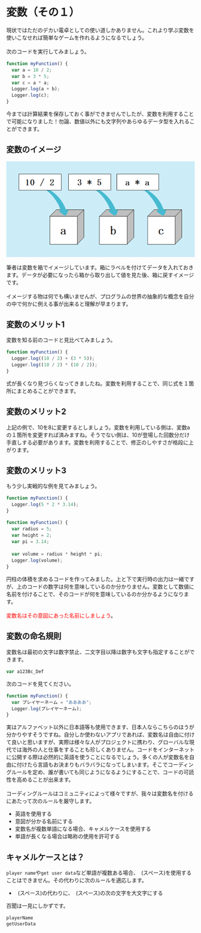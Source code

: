 # 変数（その１）
現状ではただのデカい電卓としての使い道しかありません。これより学ぶ変数を使いこなせれば簡単なゲームを作れるようになるでしょう。
<br>
<br>
次のコードを実行してみましょう。

```Javascript
function myFunction() {
  var a = 10 / 2;
  var b = 3 * 5;
  var c = a * a;
  Logger.log(a + b);
  Logger.log(c);
}
```

今までは計算結果を保存しておく事ができませんでしたが、変数を利用することで可能になりました！勿論、数値以外にも文字列やあらゆるデータ型を入れることができます。

## 変数のイメージ
![variable](images/variable.png)

筆者は変数を箱でイメージしています。箱にラベルを付けてデータを入れておきます。データが必要になったら箱から取り出して値を見た後、箱に戻すイメージです。
<br><br>
イメージする物は何でも構いませんが、プログラムの世界の抽象的な概念を自分の中で何かに例える事が出来ると理解が早まります。

## 変数のメリット1
変数を知る前のコードと見比べてみましょう。

```Javascript
function myFunction() {
  Logger.log((10 / 2) + (3 * 5));
  Logger.log((10 / 2) * (10 / 2));
}
```
式が長くなり見づらくなってきましたね。変数を利用することで、同じ式を１箇所にまとめることができます。

## 変数のメリット2
上記の例で、10を8に変更するとしましょう。変数を利用している側は、変数aの１箇所を変更すれば済みますね。そうでない側は、10が登場した回数分だけ手直しする必要があります。変数を利用することで、修正のしやすさが格段に上がります。

## 変数のメリット3
もう少し実戦的な例を見てみましょう。

```Javascript
function myFunction() {
  Logger.log(5 * 2 * 3.14);
}
```

```Javascript
function myFunction() {
  var radius = 5;
  var height = 2;
  var pi = 3.14;

  var volume = radius * height * pi;
  Logger.log(volume);
}
```

円柱の体積を求めるコードを作ってみました。上と下で実行時の出力は一緒ですが、上のコードの数字は何を意味しているのか分かりません。変数として数値に名前を付けることで、そのコードが何を意味しているのか分かるようになります。
<br><br>
<span style="color: red;">変数名はその意図にあった名前にしましょう</span>。

## 変数の命名規則
変数名は最初の文字は数字禁止、二文字目以降は数字も文字も指定することができます。
```Javascript
var a123Bc_Def
```
次のコードを見てください。
```Javascript
function myFunction() {
  var プレイヤーネーム = "ああああ";
  Logger.log(プレイヤーネーム);
}
```
実はアルファベット以外に日本語等も使用できます、日本人ならこちらのほうが分かりやすそうですね。自分しか使わないアプリであれば、変数名は自由に付けて良いと思いますが、実際は様々な人がプロジェクトに携わり、グローバルな現代では海外の人と仕事をすることも珍しくありません。コードをインターネットに公開する際は必然的に英語を使うことになるでしょう。多くの人が変数名を自由に付けたら言語もお決まりもバラバラになってしまいます。そこでコーディングルールを定め、誰が書いても同じようになるようにすることで、コードの可読性を高めることが出来ます。
<br><br>
コーディングルールはコミュニティによって様々ですが、我々は変数名を付けるにあたって次のルールを厳守します。

* 英語を使用する
* 意図が分かる名前にする
* 変数名が複数単語になる場合、キャメルケースを使用する
* 単語が長くなる場合は略称の使用を許可する

## キャメルケースとは？
`player name`や`get user data`など単語が複数ある場合、` `(スペース)を使用することはできません。その代わりに次のルールを適応します。

* ` `(スペース)の代わりに、` `(スペース)の次の文字を大文字にする


百聞は一見にしかずです。
```
playerName
getUserData
```
